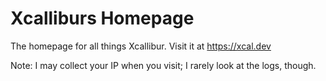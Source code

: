 # Xcalliburs Homepage
The homepage for all things Xcallibur. Visit it at https://xcal.dev

Note: I may collect your IP when you visit; I rarely look at the logs, though.
